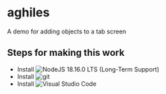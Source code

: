 # aghiles
A demo for adding objects to a tab screen

## Steps for making this work
- Install ![NodeJS 18.16.0 LTS (Long-Term Support)](https://nodejs.org/en)
- Install ![git](https://git-scm.com/)
- Install ![Visual Studio Code](https://code.visualstudio.com/)

